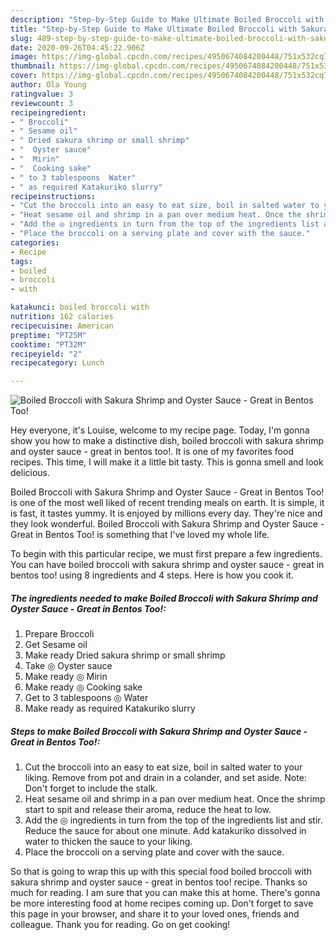 ```yaml
---
description: "Step-by-Step Guide to Make Ultimate Boiled Broccoli with Sakura Shrimp and Oyster Sauce - Great in Bentos Too!"
title: "Step-by-Step Guide to Make Ultimate Boiled Broccoli with Sakura Shrimp and Oyster Sauce - Great in Bentos Too!"
slug: 489-step-by-step-guide-to-make-ultimate-boiled-broccoli-with-sakura-shrimp-and-oyster-sauce-great-in-bentos-too
date: 2020-09-26T04:45:22.906Z
image: https://img-global.cpcdn.com/recipes/4950674084200448/751x532cq70/boiled-broccoli-with-sakura-shrimp-and-oyster-sauce-great-in-bentos-too-recipe-main-photo.jpg
thumbnail: https://img-global.cpcdn.com/recipes/4950674084200448/751x532cq70/boiled-broccoli-with-sakura-shrimp-and-oyster-sauce-great-in-bentos-too-recipe-main-photo.jpg
cover: https://img-global.cpcdn.com/recipes/4950674084200448/751x532cq70/boiled-broccoli-with-sakura-shrimp-and-oyster-sauce-great-in-bentos-too-recipe-main-photo.jpg
author: Ola Young
ratingvalue: 3
reviewcount: 3
recipeingredient:
- " Broccoli"
- " Sesame oil"
- " Dried sakura shrimp or small shrimp"
- "  Oyster sauce"
- "  Mirin"
- "  Cooking sake"
- " to 3 tablespoons  Water"
- " as required Katakuriko slurry"
recipeinstructions:
- "Cut the broccoli into an easy to eat size, boil in salted water to your liking. Remove from pot and drain in a colander, and set aside. Note: Don&#39;t forget to include the stalk."
- "Heat sesame oil and shrimp in a pan over medium heat. Once the shrimp start to spit and release their aroma, reduce the heat to low."
- "Add the ◎ ingredients in turn from the top of the ingredients list and stir. Reduce the sauce for about one minute. Add katakuriko dissolved in water to thicken the sauce to your liking."
- "Place the broccoli on a serving plate and cover with the sauce."
categories:
- Recipe
tags:
- boiled
- broccoli
- with

katakunci: boiled broccoli with 
nutrition: 162 calories
recipecuisine: American
preptime: "PT25M"
cooktime: "PT32M"
recipeyield: "2"
recipecategory: Lunch

---
```



![Boiled Broccoli with Sakura Shrimp and Oyster Sauce - Great in Bentos Too!](https://img-global.cpcdn.com/recipes/4950674084200448/751x532cq70/boiled-broccoli-with-sakura-shrimp-and-oyster-sauce-great-in-bentos-too-recipe-main-photo.jpg)

Hey everyone, it's Louise, welcome to my recipe page. Today, I'm gonna show you how to make a distinctive dish, boiled broccoli with sakura shrimp and oyster sauce - great in bentos too!. It is one of my favorites food recipes. This time, I will make it a little bit tasty. This is gonna smell and look delicious.



Boiled Broccoli with Sakura Shrimp and Oyster Sauce - Great in Bentos Too! is one of the most well liked of recent trending meals on earth. It is simple, it is fast, it tastes yummy. It is enjoyed by millions every day. They're nice and they look wonderful. Boiled Broccoli with Sakura Shrimp and Oyster Sauce - Great in Bentos Too! is something that I've loved my whole life.


To begin with this particular recipe, we must first prepare a few ingredients. You can have boiled broccoli with sakura shrimp and oyster sauce - great in bentos too! using 8 ingredients and 4 steps. Here is how you cook it.

<!--inarticleads1-->

##### The ingredients needed to make Boiled Broccoli with Sakura Shrimp and Oyster Sauce - Great in Bentos Too!:

1. Prepare  Broccoli
1. Get  Sesame oil
1. Make ready  Dried sakura shrimp or small shrimp
1. Take  ◎ Oyster sauce
1. Make ready  ◎ Mirin
1. Make ready  ◎ Cooking sake
1. Get  to 3 tablespoons ◎ Water
1. Make ready  as required Katakuriko slurry




<!--inarticleads2-->

##### Steps to make Boiled Broccoli with Sakura Shrimp and Oyster Sauce - Great in Bentos Too!:

1. Cut the broccoli into an easy to eat size, boil in salted water to your liking. Remove from pot and drain in a colander, and set aside. Note: Don&#39;t forget to include the stalk.
1. Heat sesame oil and shrimp in a pan over medium heat. Once the shrimp start to spit and release their aroma, reduce the heat to low.
1. Add the ◎ ingredients in turn from the top of the ingredients list and stir. Reduce the sauce for about one minute. Add katakuriko dissolved in water to thicken the sauce to your liking.
1. Place the broccoli on a serving plate and cover with the sauce.




So that is going to wrap this up with this special food boiled broccoli with sakura shrimp and oyster sauce - great in bentos too! recipe. Thanks so much for reading. I am sure that you can make this at home. There's gonna be more interesting food at home recipes coming up. Don't forget to save this page in your browser, and share it to your loved ones, friends and colleague. Thank you for reading. Go on get cooking!

